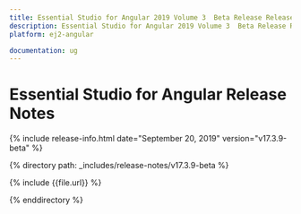 ```yaml
---
title: Essential Studio for Angular 2019 Volume 3  Beta Release Release Notes  
description: Essential Studio for Angular 2019 Volume 3  Beta Release Release Notes  
platform: ej2-angular

documentation: ug
---
```


# Essential Studio for  Angular  Release Notes  

{% include release-info.html date="September 20, 2019"   version="v17.3.9-beta"  %} 

{% directory path: _includes/release-notes/v17.3.9-beta %}

{% include {{file.url}} %}

{% enddirectory %}
